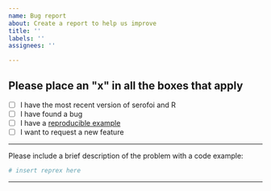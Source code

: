 ```yaml
---
name: Bug report
about: Create a report to help us improve
title: ''
labels: ''
assignees: ''

---
```


Please place an "x" in all the boxes that apply
---------------------------------------------

 - [ ] I have the most recent version of serofoi and R
 - [ ] I have found a bug
 - [ ] I have a [reproducible example](http://reprex.tidyverse.org/articles/reprex-dos-and-donts.html)
 - [ ] I want to request a new feature

--------

Please include a brief description of the problem with a code example:

```r
# insert reprex here
```

---------
